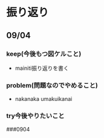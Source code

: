  # 振り返り

  ## 09/04

  ### keep(今後もつ図ケルこと)

 - mainiti振り返りを書く

 ### problem(問題なのでやめること)

 - nakanaka umakuikanai

 ### try今後やりたいこと
 ###0904
